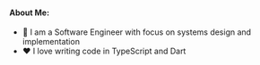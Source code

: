#### About Me:
- 🏦 I am a Software Engineer with focus on systems design and implementation
- ❤️ I love writing code in TypeScript and Dart
